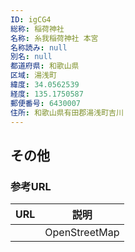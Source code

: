 ```yaml
---
ID: igCG4
総称: 稲荷神社
名称: 糸我稲荷神社 本宮
名称読み: null
別名: null
都道府県: 和歌山県
区域: 湯浅町
緯度: 34.0562539
経度: 135.1750587
郵便番号: 6430007
住所: 和歌山県有田郡湯浅町吉川
---
```


## その他

### 参考URL

| URL | 説明          |
| --- | ------------- |
|     | OpenStreetMap |
